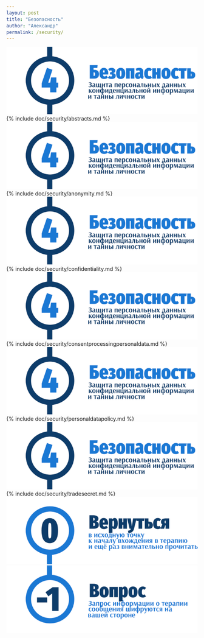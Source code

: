 ```yaml
---
layout: post
title: "Безопасность"
author: "Александр"
permalink: /security/
---
```


![Введение в безопасную психотерапию](/_img/4.png)
{% include doc/security/abstracts.md %}
![Анонимность психотерапии](/_img/4.png)
{% include doc/security/anonymity.md %}
![Конфиденциальность психотеапии](/_img/4.png)
{% include doc/security/confidentiality.md %}
![Согласие на обработку персональных данных в психотерапии](/_img/4.png)
{% include doc/security/consentprocessingpersonaldata.md %}
![Политика обрабобтки персональных данных в психотерапии](/_img/4.png)
{% include doc/security/personaldatapolicy.md %}
![Коммерческкая тайна третьих лиц в психотерапии](/_img/4.png)
{% include doc/security/tradesecret.md %}
<a href="/">![Psychotherapy for Russian-speaking IT professionals](/_img/0.png)</a>  
<a href="https://bit.ly/3yhBEb4" target=_blank>![Вопросы ответы для пациента психотерапевта](/_img/-1.png)</a>